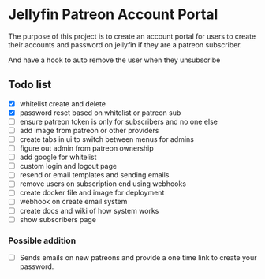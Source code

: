 # Jellyfin Patreon Account Portal

The purpose of this project is to create an account portal
for users to create their accounts and password on jellyfin
if they are a patreon subscriber.

And have a hook to auto remove the user when they unsubscribe

## Todo list

- [x] whitelist create and delete
- [x] password reset based on whitelist or patreon sub
- [ ] ensure patreon token is only for subscribers and no one else
- [ ] add image from patreon or other providers
- [ ] create tabs in ui to switch between menus for admins
- [ ] figure out admin from patreon ownership
- [ ] add google for whitelist
- [ ] custom login and logout page
- [ ] resend or email templates and sending emails
- [ ] remove users on subscription end using webhooks
- [ ] create docker file and image for deployment
- [ ] webhook on create email system
- [ ] create docs and wiki of how system works
- [ ] show subscribers page

### Possible addition

- [ ] Sends emails on new patreons and provide a one time link to create your password.
